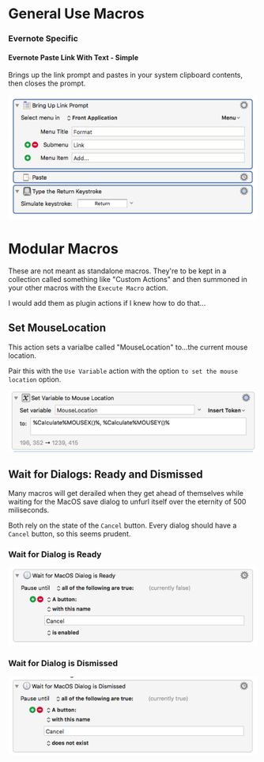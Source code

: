 

# General Use Macros

### Evernote Specific

#### Evernote Paste Link With Text - Simple

Brings up the link prompt and pastes in your system clipboard contents, then closes the prompt.

![evernote-link-macro-simple](evernote-link-macro-simple.png)

# Modular Macros

These are not meant as standalone macros. They're to be kept in a collection called something like "Custom Actions" and then summoned in your other macros with the `Execute Macro` action.

I would add them as plugin actions if I knew how to do that...

## Set MouseLocation

This action sets a varialbe called "MouseLocation" to...the current mouse location.

Pair this with the `Use Variable` action with the option `to set the mouse location` option.

![Set MouseLocation](Set-MouseLocation.png)

## Wait for Dialogs: Ready and Dismissed

Many macros will get derailed when they get ahead of themselves while waiting for the MacOS save dialog to unfurl itself over the eternity of 500 miliseconds.

Both rely on the state of the `Cancel` button. Every dialog should have a `Cancel` button, so this seems prudent.

### Wait for Dialog is Ready

![Wait for Dialog is Ready](WaitforDialogisReady.png)

### Wait for Dialog is Dismissed

![Wait for Dialog is Dismissed](WaitforDialogisDismissed.png)



